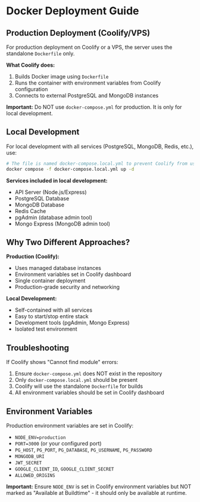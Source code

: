 # Docker Deployment Guide

## Production Deployment (Coolify/VPS)

For production deployment on Coolify or a VPS, the server uses the standalone `Dockerfile` only.

**What Coolify does:**
1. Builds Docker image using `Dockerfile`
2. Runs the container with environment variables from Coolify configuration
3. Connects to external PostgreSQL and MongoDB instances

**Important:** Do NOT use `docker-compose.yml` for production. It is only for local development.

## Local Development

For local development with all services (PostgreSQL, MongoDB, Redis, etc.), use:

```bash
# The file is named docker-compose.local.yml to prevent Coolify from using it
docker compose -f docker-compose.local.yml up -d
```

**Services included in local development:**
- API Server (Node.js/Express)
- PostgreSQL Database
- MongoDB Database
- Redis Cache
- pgAdmin (database admin tool)
- Mongo Express (MongoDB admin tool)

## Why Two Different Approaches?

**Production (Coolify):**
- Uses managed database instances
- Environment variables set in Coolify dashboard
- Single container deployment
- Production-grade security and networking

**Local Development:**
- Self-contained with all services
- Easy to start/stop entire stack
- Development tools (pgAdmin, Mongo Express)
- Isolated test environment

## Troubleshooting

If Coolify shows "Cannot find module" errors:
1. Ensure `docker-compose.yml` does NOT exist in the repository
2. Only `docker-compose.local.yml` should be present
3. Coolify will use the standalone `Dockerfile` for builds
4. All environment variables should be set in Coolify dashboard

## Environment Variables

Production environment variables are set in Coolify:
- `NODE_ENV=production`
- `PORT=3000` (or your configured port)
- `PG_HOST`, `PG_PORT`, `PG_DATABASE`, `PG_USERNAME`, `PG_PASSWORD`
- `MONGODB_URI`
- `JWT_SECRET`
- `GOOGLE_CLIENT_ID`, `GOOGLE_CLIENT_SECRET`
- `ALLOWED_ORIGINS`

**Important:** Ensure `NODE_ENV` is set in Coolify environment variables but NOT marked as "Available at Buildtime" - it should only be available at runtime.
